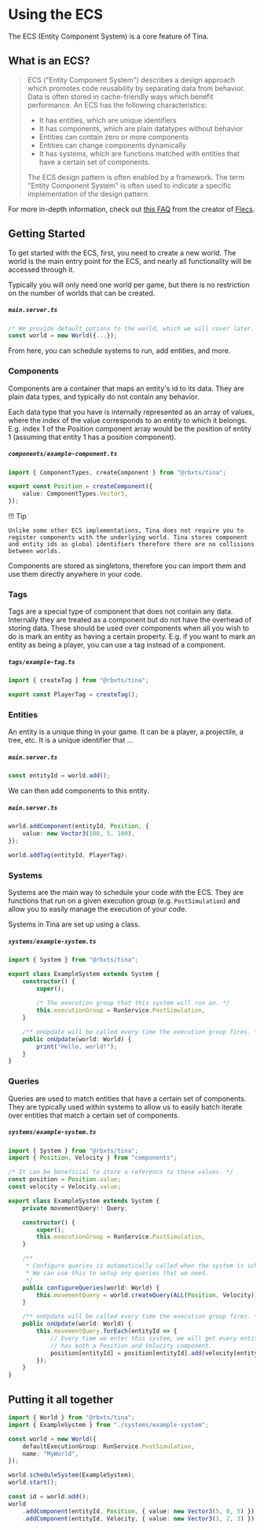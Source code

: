 # Using the ECS

The ECS (Entity Component System) is a core feature of Tina.

## What is an ECS?

> ECS ("Entity Component System") describes a design approach which
> promotes code reusability by separating data from behavior. Data is
> often stored in cache-friendly ways which benefit performance. An ECS
> has the following characteristics:
>   
> - It has entities, which are unique identifiers
> - It has components, which are plain datatypes without behavior
> - Entities can contain zero or more components
> - Entities can change components dynamically
> - It has systems, which are functions matched with entities that have a certain set of components.  
> 
> The ECS design pattern is often enabled by a framework. The term
> "Entity Component System" is often used to indicate a specific
> implementation of the design pattern.

For more in-depth information, check out [this FAQ](https://github.com/SanderMertens/ecs-faq) from the creator of [Flecs](https://github.com/SanderMertens/flecs).

## Getting **Started**

To get started with the ECS, first, you need to create a new world. The world is the main entry point for the ECS, and nearly all functionality will be accessed through it.

Typically you will only need one world per game, but there is no restriction on the number of worlds that can be created.

<h5 a><strong><code>main.server.ts</code></strong></h5>

```ts
/* We provide default options to the world, which we will cover later. */
const world = new World({...});
```

From here, you can schedule systems to run, add entities, and more.

### Components

Components are a container that maps an entity's id to its data. They are plain data types, and typically do not contain any behavior.

Each data type that you have is internally represented as an array of values, where the index of the value corresponds to an entity to which it belongs. E.g. index 1 of the Position component array would be the position of entity 1 (assuming that entity 1 has a position component).

<h5 a><strong><code>components/example-component.ts</code></strong></h5>

```ts
import { ComponentTypes, createComponent } from "@rbxts/tina";

export const Position = createComponent({
    value: ComponentTypes.Vector3,
});
```

!!! Tip

    Unlike some other ECS implementations, Tina does not require you to register components with the underlying world. Tina stores component and entity ids as global identifiers therefore there are no collisions between worlds.

Components are stored as singletons, therefore you can import them and use them directly anywhere in your code.

### Tags

Tags are a special type of component that does not contain any data. Internally they are treated as a component but do not have the overhead of storing data. These should be used over components when all you wish to do is mark an entity as having a certain property. E.g. if you want to mark an entity as being a player, you can use a tag instead of a component.

<h5 a><strong><code>tags/example-tag.ts</code></strong></h5>

```ts
import { createTag } from "@rbxts/tina";

export const PlayerTag = createTag();
```

### Entities

An entity is a unique thing in your game. It can be a player, a projectile, a tree, etc. It is a unique identifier that ...

<h5 a><strong><code>main.server.ts</code></strong></h5>

```ts
const entityId = world.add();
```

We can then add components to this entity.

<h5 a><strong><code>main.server.ts</code></strong></h5>

```ts
world.addComponent(entityId, Position, {
    value: new Vector3(100, 5, 100),
});

world.addTag(entityId, PlayerTag);
```

### Systems

Systems are the main way to schedule your code with the ECS. They are functions that run on a given execution group (e.g. `PostSimulation`) and allow you to easily manage the execution of your code.

Systems in Tina are set up using a class.

<h5 a><strong><code>systems/example-system.ts</code></strong></h5>

```ts
import { System } from "@rbxts/tina";

export class ExampleSystem extends System {
    constructor() {
        super();
        
        /* The execution group that this system will run on. */
        this.executionGroup = RunService.PostSimulation,
    }

    /** onUpdate will be called every time the execution group fires. */
    public onUpdate(world: World) {
        print("Hello, world!");
    }
}
```

### Queries

Queries are used to match entities that have a certain set of components. They are typically used within systems to allow us to easily batch iterate over entities that match a certain set of components.

<h5 a><strong><code>systems/example-system.ts</code></strong></h5>

```ts
import { System } from "@rbxts/tina";
import { Position, Velocity } from "components";

/* It can be beneficial to store a reference to these values. */
const position = Position.value;
const velocity = Velocity.value;

export class ExampleSystem extends System {
    private movementQuery!: Query;

    constructor() {
        super();
        this.executionGroup = RunService.PostSimulation,
    }

    /**
     * Configure queries is automatically called when the system is scheduled.
     * We can use this to setup any queries that we need.
     */
    public configureQueries(world: World) {
        this.movementQuery = world.createQuery(ALL(Position, Velocity));
    }

    /** onUpdate will be called every time the execution group fires. */
    public onUpdate(world: World) {
        this.movementQuery.forEach(entityId => {
            // Every time we enter this system, we will get every entityId that
            // has both a Position and Velocity component.
            position[entityId] = position[entityId].add(velocity[entityId]);
        });
    }
}
```

## Putting it all together

```ts
import { World } from "@rbxts/tina";
import { ExampleSystem } from "./systems/example-system";

const world = new World({
    defaultExecutionGroup: RunService.PostSimulation,
    name: "MyWorld",    
});

world.scheduleSystem(ExampleSystem);
world.start();

const id = world.add();
world
	.addComponent(entityId, Position, { value: new Vector3(5, 0, 5) })
	.addComponent(entityId, Velocity, { value: new Vector3(1, 2, 3) });

```

